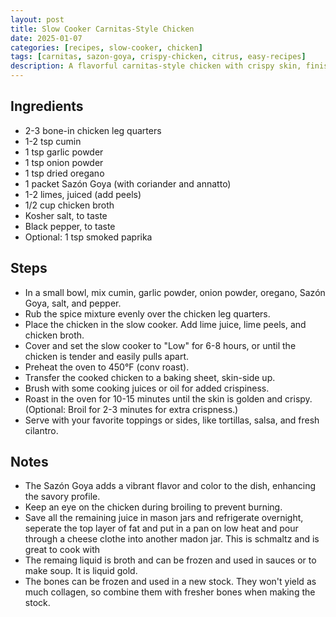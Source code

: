 ```yaml
---
layout: post
title: Slow Cooker Carnitas-Style Chicken
date: 2025-01-07
categories: [recipes, slow-cooker, chicken]
tags: [carnitas, sazon-goya, crispy-chicken, citrus, easy-recipes]
description: A flavorful carnitas-style chicken with crispy skin, finished in the oven.
---
```


## Ingredients

  - 2-3 bone-in chicken leg quarters
  - 1-2 tsp cumin
  - 1 tsp garlic powder
  - 1 tsp onion powder
  - 1 tsp dried oregano
  - 1 packet Sazón Goya (with coriander and annatto)
  - 1-2 limes, juiced (add peels)
  - 1/2 cup chicken broth
  - Kosher salt, to taste
  - Black pepper, to taste
  - Optional: 1 tsp smoked paprika
  
## Steps

  - In a small bowl, mix cumin, garlic powder, onion powder, oregano, Sazón Goya, salt, and pepper.
  - Rub the spice mixture evenly over the chicken leg quarters.
  - Place the chicken in the slow cooker. Add lime juice, lime peels, and chicken broth.
  - Cover and set the slow cooker to "Low" for 6-8 hours, or until the chicken is tender and easily pulls apart.
  - Preheat the oven to 450°F (conv roast).
  - Transfer the cooked chicken to a baking sheet, skin-side up.
  - Brush with some cooking juices or oil for added crispiness.
  - Roast in the oven for 10-15 minutes until the skin is golden and crispy. (Optional: Broil for 2-3 minutes for extra crispness.)
  - Serve with your favorite toppings or sides, like tortillas, salsa, and fresh cilantro.

## Notes

  - The Sazón Goya adds a vibrant flavor and color to the dish, enhancing the savory profile.
  - Keep an eye on the chicken during broiling to prevent burning.
  - Save all the remaining juice in mason jars and refrigerate overnight, seperate the top layer of fat and put in a pan on low heat and pour through a cheese clothe into another madon jar. This is schmaltz and is great to cook with  
  - The remaing liquid is broth and can be frozen and used in sauces or to make soup. It is liquid gold.
  - The bones can be frozen and used in a new stock. They won't yield as much collagen, so combine them with fresher bones when making the stock.


